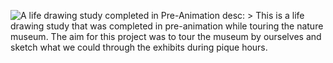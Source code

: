 ![A life drawing study completed in Pre-Animation](dino.jpg)
desc: >
   This is a life drawing study that was completed in pre-animation while touring the nature museum. The aim for this project was to tour the museum by ourselves and sketch what we could through the exhibits during pique hours.

